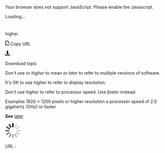 Your browser does not support JavaScript. Please enable the Javascript.

Loading...

# 

higher

![Copy URL](higher_files/Copy.png)
Copy URL

![Download](higher_files/Download.png)

Download topic

Don't use *or higher* to mean *or later* to refer to multiple versions of software.

It's OK to use *higher* to refer to display resolution. 

Don't use *higher* to refer to processor speed. Use *faster* instead.

Examples
1920 × 1200 pixels or higher resolution
a processer speed of 2.5 gigahertz (GHz) or faster

**See** [later](https://worldready.cloudapp.net/Styleguide/Read?id=2700&topicid=32560)

![In progress](higher_files/activity-large.gif)

URL :
